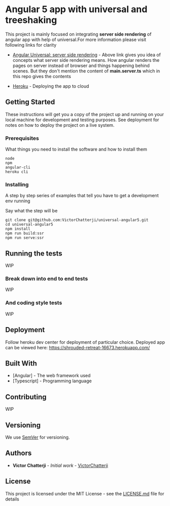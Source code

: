 # Angular 5 app with universal and treeshaking

This project is mainly focused on integrating **server side rendering** of angular app
with help of universal.For more information please visit following links for clarity

* [Angular Universal: server side rendering](https://angular.io/guide/universal) - Above link gives you idea of concepts what server side rendering means. How angular renders the pages on server instead of browser and things happening behind scenes. But they don't mention the content of **main.server.ts** which in this repo gives the contents

* [Heroku](https://devcenter.heroku.com/) - Deploying the app to cloud


## Getting Started

These instructions will get you a copy of the project up and running on your local machine for development and testing purposes. See deployment for notes on how to deploy the project on a live system.

### Prerequisites

What things you need to install the software and how to install them

```
node
npm
angular-cli
heroku cli
```

### Installing

A step by step series of examples that tell you have to get a development env running

Say what the step will be

```
git clone git@github.com:VictorChatterji/universal-angular5.git
cd universal-angular5
npm install
npm run build:ssr
npm run serve:ssr
```

## Running the tests

WIP

### Break down into end to end tests

WIP

### And coding style tests

WIP

## Deployment

Follow heroku dev center for deployment of particular choice. Deployed app can be viewed here: https://shrouded-retreat-16673.herokuapp.com/

## Built With

* [Angular] - The web framework used
* [Typescript] - Programming language

## Contributing

WIP

## Versioning

We use [SemVer](http://semver.org/) for versioning.

## Authors

* **Victor Chatterji** - *Initial work* - [VictorChatterji](https://github.com/VictorChatterji)


## License

This project is licensed under the MIT License - see the [LICENSE.md](LICENSE.md) file for details
